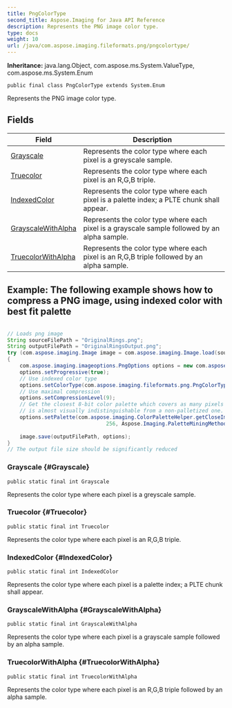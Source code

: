 ```yaml
---
title: PngColorType
second_title: Aspose.Imaging for Java API Reference
description: Represents the PNG image color type.
type: docs
weight: 10
url: /java/com.aspose.imaging.fileformats.png/pngcolortype/
---
```

**Inheritance:**
java.lang.Object, com.aspose.ms.System.ValueType, com.aspose.ms.System.Enum
```
public final class PngColorType extends System.Enum
```

Represents the PNG image color type.
## Fields

| Field | Description |
| --- | --- |
| [Grayscale](#Grayscale) | Represents the color type where each pixel is a greyscale sample. |
| [Truecolor](#Truecolor) | Represents the color type where each pixel is an R,G,B triple. |
| [IndexedColor](#IndexedColor) | Represents the color type where each pixel is a palette index; a PLTE chunk shall appear. |
| [GrayscaleWithAlpha](#GrayscaleWithAlpha) | Represents the color type where each pixel is a grayscale sample followed by an alpha sample. |
| [TruecolorWithAlpha](#TruecolorWithAlpha) | Represents the color type where each pixel is an R,G,B triple followed by an alpha sample. |

## Example: The following example shows how to compress a PNG image, using indexed color with best fit palette

``` java

// Loads png image        
String sourceFilePath = "OriginalRings.png";
String outputFilePath = "OriginalRingsOutput.png";
try (com.aspose.imaging.Image image = com.aspose.imaging.Image.load(sourceFilePath))
{
    com.aspose.imaging.imageoptions.PngOptions options = new com.aspose.imaging.imageoptions.PngOptions();
    options.setProgressive(true);
    // Use indexed color type
    options.setColorType(com.aspose.imaging.fileformats.png.PngColorType.IndexedColor);
    // Use maximal compression
    options.setCompressionLevel(9);
    // Get the closest 8-bit color palette which covers as many pixels as possible, so that a palettized image
    // is almost visually indistinguishable from a non-palletized one.
    options.setPalette(com.aspose.imaging.ColorPaletteHelper.getCloseImagePalette((com.aspose.imaging.RasterImage)image, 
                                256, Aspose.Imaging.PaletteMiningMethod.Histogram));
                     
    image.save(outputFilePath, options);
}
// The output file size should be significantly reduced
```

### Grayscale {#Grayscale}
```
public static final int Grayscale
```


Represents the color type where each pixel is a greyscale sample.

### Truecolor {#Truecolor}
```
public static final int Truecolor
```


Represents the color type where each pixel is an R,G,B triple.

### IndexedColor {#IndexedColor}
```
public static final int IndexedColor
```


Represents the color type where each pixel is a palette index; a PLTE chunk shall appear.

### GrayscaleWithAlpha {#GrayscaleWithAlpha}
```
public static final int GrayscaleWithAlpha
```


Represents the color type where each pixel is a grayscale sample followed by an alpha sample.

### TruecolorWithAlpha {#TruecolorWithAlpha}
```
public static final int TruecolorWithAlpha
```


Represents the color type where each pixel is an R,G,B triple followed by an alpha sample.

